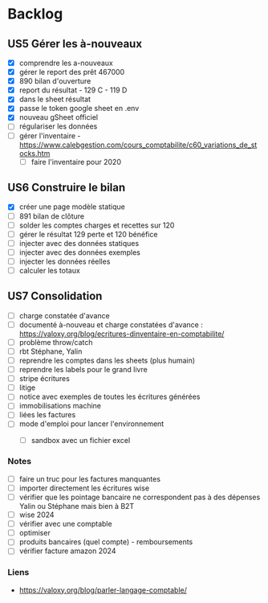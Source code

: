 # Backlog

## US5 Gérer les à-nouveaux
- [x] comprendre les a-nouveaux
- [x] gérer le report des prêt 467000
- [x] 890 bilan d'ouverture
- [x] report du résultat - 129 C - 119 D
- [x] dans le sheet résultat
- [x] passe le token google sheet en .env
- [x] nouveau gSheet officiel
- [ ] régulariser les données
- [ ] gérer l'inventaire - https://www.calebgestion.com/cours_comptabilite/c60_variations_de_stocks.htm
  - [ ] faire l'inventaire pour 2020 

## US6 Construire le bilan
- [x] créer une page modèle statique
- [ ] 891 bilan de clôture
- [ ] solder les comptes charges et recettes sur 120
- [ ] gérer le résultat 129 perte et 120 bénéfice
- [ ] injecter avec des données statiques
- [ ] injecter avec des données exemples
- [ ] injecter les données réelles
- [ ] calculer les totaux

## US7 Consolidation
- [ ] charge constatée d'avance
- [ ] documenté à-nouveau et charge constatées d'avance : https://valoxy.org/blog/ecritures-dinventaire-en-comptabilite/
- [ ] problème throw/catch
- [ ] rbt Stéphane, Yalin
- [ ] reprendre les comptes dans les sheets (plus humain)
- [ ] reprendre les labels pour le grand livre
- [ ] stripe écritures
- [ ] litige
- [ ] notice avec exemples de toutes les écritures générées
- [ ] immobilisations machine
- [ ] liées les factures
- [ ] mode d'emploi pour lancer l'environnement
  - [ ] sandbox avec un fichier excel


### Notes
- [ ] faire un truc pour les factures manquantes
- [ ] importer directement les écritures wise
- [ ] vérifier que les pointage bancaire ne correspondent pas à des dépenses Yalin ou Stéphane mais bien à B2T
- [ ] wise 2024
- [ ] vérifier avec une comptable
- [ ] optimiser 
- [ ] produits bancaires (quel compte) - remboursements
- [ ] vérifier facture amazon 2024

### Liens
- https://valoxy.org/blog/parler-langage-comptable/
